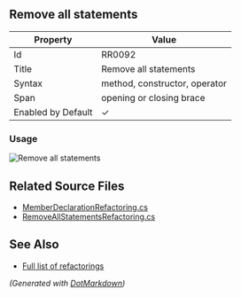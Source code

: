 ## Remove all statements

| Property           | Value                         |
| ------------------ | ----------------------------- |
| Id                 | RR0092                        |
| Title              | Remove all statements         |
| Syntax             | method, constructor, operator |
| Span               | opening or closing brace      |
| Enabled by Default | &#x2713;                      |

### Usage

![Remove all statements](../../images/refactorings/RemoveAllStatements.png)

## Related Source Files

* [MemberDeclarationRefactoring.cs](../../src/Refactorings/CSharp/Refactorings/MemberDeclarationRefactoring.cs)
* [RemoveAllStatementsRefactoring.cs](../../src/Refactorings/CSharp/Refactorings/RemoveAllStatementsRefactoring.cs)

## See Also

* [Full list of refactorings](Refactorings.md)

*\(Generated with [DotMarkdown](http://github.com/JosefPihrt/DotMarkdown)\)*
